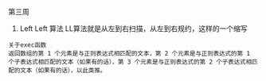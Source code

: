 第三周

1. Left Left 算法
LL算法就是从左到右扫描，从左到右规约，这样的一个缩写

```
关于exec函数
返回数组的第 1 个元素是与正则表达式相匹配的文本，第 2 个元素是与正则表达式的第 1 个子表达式相匹配的文本（如果有的话），第 3 个元素是与正则表达式的第 2 个子表达式相匹配的文本（如果有的话），以此类推。
```